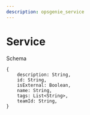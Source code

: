 ```yaml
---
description: opsgenie_service
---
```


# Service

Schema
```
{
	description: String,
	id: String,
	isExternal: Boolean,
	name: String,
	tags: List<String>,
	teamId: String,
}
```
